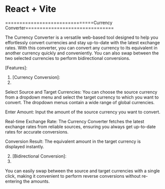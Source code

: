 # React + Vite

===============================Currency Converter===============================


The Currency Converter is a versatile web-based tool designed to help you effortlessly convert currencies and stay up-to-date with the latest exchange rates. With this converter, you can convert any currency to its equivalent in another currency quickly and conveniently. You can also swap between the two selected currencies to perform bidirectional conversions.

[Features]:
1. [Currency Conversion]:
2. 
Select Source and Target Currencies: You can choose the source currency from a dropdown menu and select the target currency to which you want to convert. The dropdown menus contain a wide range of global currencies.

Enter Amount: Input the amount of the source currency you want to convert.

Real-time Exchange Rate: The Currency Converter fetches the latest exchange rates from reliable sources, ensuring you always get up-to-date rates for accurate conversions.

Conversion Result: The equivalent amount in the target currency is displayed instantly.

2. [Bidirectional Conversion]:
3. 
You can easily swap between the source and target currencies with a single click, making it convenient to perform reverse conversions without re-entering the amounts.
